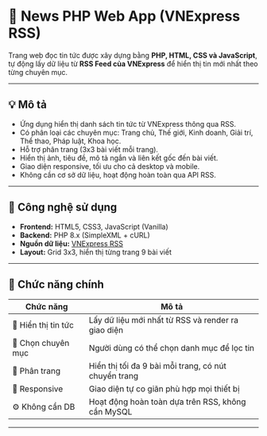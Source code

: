 # 📰 News PHP Web App (VNExpress RSS)

Trang web đọc tin tức được xây dựng bằng **PHP, HTML, CSS và JavaScript**,  
tự động lấy dữ liệu từ **RSS Feed của VNExpress** để hiển thị tin mới nhất theo từng chuyên mục.

---

## 💡 Mô tả

- Ứng dụng hiển thị danh sách tin tức từ VNExpress thông qua RSS.  
- Có phân loại các chuyên mục: Trang chủ, Thế giới, Kinh doanh, Giải trí, Thể thao, Pháp luật, Khoa học.  
- Hỗ trợ phân trang (3x3 bài viết mỗi trang).  
- Hiển thị ảnh, tiêu đề, mô tả ngắn và liên kết gốc đến bài viết.  
- Giao diện responsive, tối ưu cho cả desktop và mobile.  
- Không cần cơ sở dữ liệu, hoạt động hoàn toàn qua API RSS.

---

## 🧠 Công nghệ sử dụng

- **Frontend:** HTML5, CSS3, JavaScript (Vanilla)
- **Backend:** PHP 8.x (SimpleXML + cURL)
- **Nguồn dữ liệu:** [VNExpress RSS](https://vnexpress.net/rss)
- **Layout:** Grid 3x3, hiển thị từng trang 9 bài viết

---

## 🧩 Chức năng chính

| Chức năng | Mô tả |
|------------|--------|
| 📰 Hiển thị tin tức | Lấy dữ liệu mới nhất từ RSS và render ra giao diện |
| 🧭 Chọn chuyên mục | Người dùng có thể chọn danh mục để lọc tin |
| 📄 Phân trang | Hiển thị tối đa 9 bài mỗi trang, có nút chuyển trang |
| 📱 Responsive | Giao diện tự co giãn phù hợp mọi thiết bị |
| ⚙️ Không cần DB | Hoạt động hoàn toàn dựa trên RSS, không cần MySQL |

---
